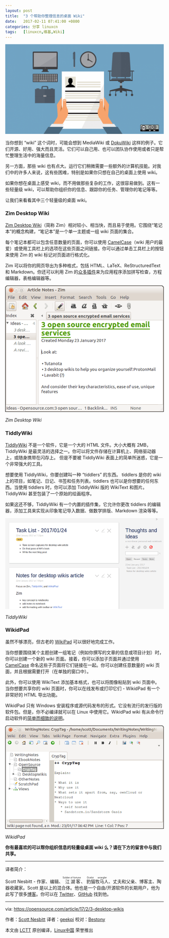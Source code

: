 ```yaml
---
layout: post
title:	"3 个帮助你整理信息的桌面 Wiki"
date:	2017-02-11 07:41:00 +0800 
categories:	分享 linuxcn 
tags:	[linuxcn,维基,Wiki]
---
```



![3 desktop wikis to help organize information](/Asserts/Images/album/201702/10/214416tz81asc388j1s8q1.png "3 desktop wikis to help organize information") 


当你想到 “wiki” 这个词时，可能会想到 MediaWiki 或 [DokuWiki](/article-8178-1.html) 这样的例子。它们开源、好用、强大而且灵活。它们可以自己用、也可以团队协作使用或者只是帮忙整理生活中的海量信息。


另一方面，那些 wiki 也有点大。运行它们稍微需要一些额外的计算机技能。对我们中的许多人来说，这有些困难，特别是如果你只想在自己的桌面上使用 wiki。


如果你想在桌面上感受 wiki，而不用做那些复杂的工作，这很容易做到。这有一些轻量级 wiki，可以帮助你组织你的信息、跟踪你的任务、管理你的笔记等等。


让我们来看看其中三个轻量级的桌面 wiki。


### Zim Desktop Wiki


[Zim Desktop Wiki](http://zim-wiki.org/index.html)（简称 Zim）相对较小、相当快，而且易于使用。它围绕“笔记本”的概念构建，“笔记本”是一个单一主题或一组 wiki 页面的集合。


每个笔记本都可以包含任意数量的页面，你可以使用 [CamelCase](https://en.wikipedia.org/wiki/Camel_case#Wiki_link_markup)（wiki 用户的最爱）或使用工具栏上的选项在这些页面之间链接。你可以通过单击工具栏上的按钮来使用 Zim 的 wiki 标记对页面进行格式化。


Zim 可以将你的网页导出为多种格式，包括 HTML、LaTeX、ReStructuredText 和 Markdown。你还可以利用 Zim 的[众多插件](http://zim-wiki.org/manual/Plugins.html)来为应用程序添加拼写检查，方程编辑器，表格编辑器等。


![Zim Desktop Wiki](/Asserts/Images/album/201702/10/214418apu97p8x67f2p8p8.png "Zim Desktop Wiki")


*Zim Desktop Wiki*


### TiddlyWiki


[TiddlyWiki](http://tiddlywiki.com/) 不是一个软件，它是一个大的 HTML 文件。大小大概有 2MB，TiddlyWiki 是最灵活的选择之一。你可以将文件存储在计算机上、网络驱动器上，或随身携带在闪存上。 但是不要被 TiddlyWiki 表面上的简单所迷惑，它是一个非常强大的工具。


想要使用 TiddlyWiki，你要创建叫一种 “tiddlers” 的东西。 tiddlers 是你的 wiki 上的项目，如笔记、日记、书签和任务列表。tiddlers 也可以是你想要的任何东西。当使用 tiddlers 时，你可以添加 TiddlyWiki 版的 WikiText 和图片。 TiddlyWiki 甚至包装了一个原始的绘画程序。


如果这还不够，TiddlyWiki 有一个内置的插件集，它允许你更改 tiddlers 的编辑器，添加工具来实现从印象笔记导入数据、做数学排版、Markdown 渲染等等。


![TiddlyWiki](/Asserts/Images/album/201702/10/214420l1g1fret7po1pbg3.png "TiddlyWiki")


*TiddlyWiki*


### WikidPad


虽然不够漂亮，但古老的 [WikiPad](http://wikidpad.sourceforge.net/) 可以很好地完成工作。


当你想要围绕某个主题创建一组笔记（例如你撰写的文章的信息或项目计划）时，你可以创建一个新的 wiki 页面。接着，你可以添加子页面并通过使用 [CamelCase](https://en.wikipedia.org/wiki/Camel_case#Wiki_link_markup) 命名这些子页面将它们链接在一起。你可以创建任意数量的 wiki 页面，并且根据需要打开（在单独的窗口中）。


此外，你可以使用 WikiText 添加基本格式，也可以将图像粘贴到 wiki 页面中。当你想要共享你的 wiki 页面时，你可以在线发布或打印它们 - WikidPad 有一个非常好的 HTML 导出功能。


WikidPad 只有 Windows 安装程序或源代码发布的形式。它没有流行的发行版的软件包。但是，你不必编译就可以在 Linux 中使用它。WikidPad wiki 有从命令行启动软件的[简单而细致的说明](http://trac.wikidpad2.webfactional.com/wiki/InstallLinux)。


![WikidPad](/Asserts/Images/album/201702/10/214422mhpkw9komzfddksf.png "WikidPad")


*WikidPad*


**你有最喜欢的可以帮你组织信息的轻量级桌面 wiki 么？请在下方的留言中与我们共享。**




---


译者简介：


Scott Nesbitt - 作家、编辑、<ruby> 江湖客 <rp>  （ </rp> <rt>  Soldier of fortune </rt> <rp>  ） </rp></ruby>、<ruby> 豹猫牧马人 <rp>  （ </rp> <rt>  Ocelot wrangler </rt> <rp>  ） </rp></ruby>、丈夫和父亲、博客主、陶器收藏家。Scott 是以上的混合体。他也是一个自由/开源软件的长期用户，他为此写了很多[博客](http://scottnesbitt.io/)。你可以在 [Twitter](http://www.twitter.com/ScottWNesbitt)、[GitHub](https://github.com/ScottWNesbitt) 找到他。




---


via: <https://opensource.com/article/17/2/3-desktop-wikis>


作者：[Scott Nesbitt](https://opensource.com/users/scottnesbitt) 译者：[geekpi](https://github.com/geekpi) 校对：[Bestony](https://github.com/Bestony)


本文由 [LCTT](https://github.com/LCTT/TranslateProject) 原创编译，[Linux中国](https://linux.cn/) 荣誉推出
